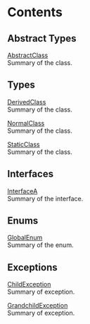# Contents

## Abstract Types

[AbstractClass](AbstractClass.md)  
Summary of the class.

## Types

[DerivedClass](DerivedClass.md)  
Summary of the class.

[NormalClass](NormalClass.md)  
Summary of the class.

[StaticClass](StaticClass.md)  
Summary of the class.

## Interfaces

[InterfaceA](InterfaceA.md)  
Summary of the interface.

## Enums

[GlobalEnum](GlobalEnum.md)  
Summary of the enum.

## Exceptions

[ChildException](ChildException.md)  
Summary of exception.

[GrandchildException](GrandchildException.md)  
Summary of exception.

